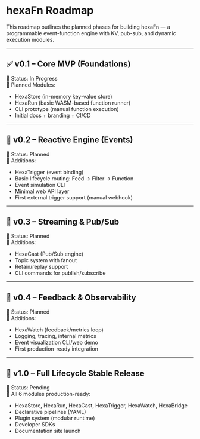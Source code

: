 <!--
SPDX-FileCopyrightText: 2025 Hüsamettin Arabacı
SPDX-License-Identifier: MIT
-->

# hexaFn Roadmap

This roadmap outlines the planned phases for building hexaFn — a programmable event-function engine with KV, pub-sub, and dynamic execution modules.

---

## ✅ v0.1 – Core MVP (Foundations)
🔹 Status: In Progress  
🔹 Planned Modules:
- HexaStore (in-memory key-value store)
- HexaRun (basic WASM-based function runner)
- CLI prototype (manual function execution)
- Initial docs + branding + CI/CD

---

## 🔄 v0.2 – Reactive Engine (Events)
🔹 Status: Planned  
🔹 Additions:
- HexaTrigger (event binding)
- Basic lifecycle routing: Feed → Filter → Function
- Event simulation CLI
- Minimal web API layer
- First external trigger support (manual webhook)

---

## 🚀 v0.3 – Streaming & Pub/Sub
🔹 Status: Planned  
🔹 Additions:
- HexaCast (Pub/Sub engine)
- Topic system with fanout
- Retain/replay support
- CLI commands for publish/subscribe

---

## 🧠 v0.4 – Feedback & Observability
🔹 Status: Planned  
🔹 Additions:
- HexaWatch (feedback/metrics loop)
- Logging, tracing, internal metrics
- Event visualization CLI/web demo
- First production-ready integration

---

## 🎯 v1.0 – Full Lifecycle Stable Release
🔹 Status: Pending  
🔹 All 6 modules production-ready:
  - HexaStore, HexaRun, HexaCast, HexaTrigger, HexaWatch, HexaBridge
- Declarative pipelines (YAML)
- Plugin system (modular runtime)
- Developer SDKs
- Documentation site launch
